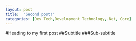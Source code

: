 ```yaml
---
layout: post
title:  "Second post!"
categories: [Dev Tech,Development Technology,.Net, Core]
---
```



#Heading to my first post
##Subtitle
###Sub-subtitle